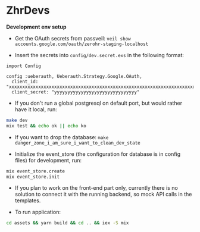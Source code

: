 # ZhrDevs

**Development env setup**

- Get the OAuth secrets from passveil: `veil show accounts.google.com/oauth/zerohr-staging-localhost`

- Insert the secrets into `config/dev.secret.exs` in the following format:

```
import Config

config :ueberauth, Ueberauth.Strategy.Google.OAuth,
  client_id: "xxxxxxxxxxxxxxxxxxxxxxxxxxxxxxxxxxxxxxxxxxxxxxxxxxxxxxxxxxxxxxxxxxxxxxx",
  client_secret: "yyyyyyyyyyyyyyyyyyyyyyyyyyyyyyy"
```

- If you don't run a global postgresql on default port, but would rather have it local, run:

```bash
make dev
mix test && echo ok || echo ko
```

- If you want to drop the database: `make danger_zone_i_am_sure_i_want_to_clean_dev_state`

- Initialize the event_store (the configuration for database is in config files) for development, run:

```bash
mix event_store.create
mix event_store.init
```

- If you plan to work on the front-end part only, currently there is no solution to connect it with the running backend, so mock API calls in the templates.

- To run application:

```bash
cd assets && yarn build && cd .. && iex -S mix
```
